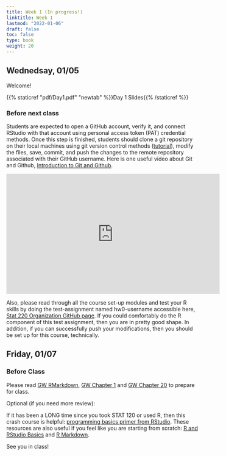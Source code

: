 ```yaml
---
title: Week 1 (In progress!)
linktitle: Week 1
lastmod: "2022-01-06"
draft: false  
toc: false  
type: book  
weight: 20
---
```


## Wednedsay, 01/05

Welcome!

{{% staticref "pdf/Day1.pdf" "newtab" %}}Day 1 Slides{{% /staticref %}}

### Before next class

Students are expected to open a GitHub account, verify it, and connect RStudio with that account using personal access token (PAT) credential methods. Once this step is finished, students should clone a git repository on their local machines using git version control methods ([tutorial](https://deepbas.io/courses/stat220/github-in-stat-220/#creating-an-individual-assignment-repo-and-project)), modify the files, save, commit, and push the changes to the remote repository associated with their GitHub username. Here is one useful video about Git and Github, [Introduction to Git and Github](https://www.youtube.com/watch?v=BCQHnlnPusY).

<iframe width="560" height="315" src="https://www.youtube.com/embed/BCQHnlnPusY" title="YouTube video player" frameborder="0" allow="accelerometer; autoplay; clipboard-write; encrypted-media; gyroscope; picture-in-picture" allowfullscreen></iframe>

Also, please read through all the course set-up modules and test your R skills by doing the test-assignment named hw0-username accessible here, [Stat 220 Organization GitHub page](https://github.com/stat220/). If you could comfortably do the R component of this test assignment, then you are in pretty good shape. In addition, if you can successfully push your modifications, then you should be set up for this course, technically.

## Friday, 01/07

### Before Class

Please read [GW RMarkdown](https://r4ds.had.co.nz/r-markdown.html#r-markdown), [GW Chapter 1](https://r4ds.had.co.nz/introduction.html) and [GW Chapter 20](https://r4ds.had.co.nz/vectors.html) to prepare for class.

Optional (if you need more review):

If it has been a LONG time since you took STAT 120 or used R, then this crash course is helpful: [programming basics primer from RStudio](https://rstudio.cloud/learn/primers/1.2). These resources are also useful if you feel like you are starting from scratch: [R and RStudio Basics](https://ismayc.github.io/rbasics-book/3-rstudiobasics.html) and [R Markdown](https://ismayc.github.io/rbasics-book/4-rmarkdown.html).

See you in class!



